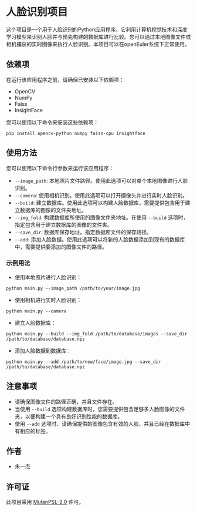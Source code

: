 # 人脸识别项目

这个项目是一个用于人脸识别的Python应用程序。它利用计算机视觉技术和深度学习模型来识别人脸并与预先构建的数据库进行比较。您可以通过本地图像文件或相机捕获的实时图像来执行人脸识别。本项目可以在openEuler系统下正常使用。

## 依赖项

在运行该应用程序之前，请确保已安装以下依赖项：

- OpenCV
- NumPy
- Faiss
- InsightFace

您可以使用以下命令来安装这些依赖项：

```
pip install opencv-python numpy faiss-cpu insightface
```

## 使用方法

您可以使用以下命令行参数来运行该应用程序：

- `--image_path`: 本地照片文件路径。使用此选项可以对单个本地图像进行人脸识别。
- `--camera`: 使用相机识别。使用此选项可以打开摄像头并进行实时人脸识别。
- `--build`: 建立数据库。使用此选项可以构建人脸数据库，需要提供包含用于建立数据库的图像的文件夹地址。
- `--img_fold`: 构建数据库所使用的图像文件夹地址。在使用 `--build` 选项时，指定包含用于建立数据库的图像的文件夹。
- `--save_dir`: 数据库保存地址。指定数据库文件的保存路径。
- `--add`: 添加人脸数据。使用此选项可以将新的人脸数据添加到现有的数据库中，需要提供要添加的图像文件的路径。

### 示例用法

- 使用本地照片进行人脸识别：

```
python main.py --image_path /path/to/your/image.jpg
```

- 使用相机进行实时人脸识别：

```
python main.py --camera
```

- 建立人脸数据库：

```
python main.py --build --img_fold /path/to/database/images --save_dir /path/to/database/database.npz
```

- 添加人脸数据到数据库：

```
python main.py --add /path/to/new/face/image.jpg --save_dir /path/to/database/database.npz
```

## 注意事项

- 请确保图像文件的路径正确，并且文件存在。
- 当使用 `--build` 选项构建数据库时，您需要提供包含足够多人脸图像的文件夹，以便构建一个具有良好识别性能的数据库。
- 使用 `--add` 选项时，请确保提供的图像包含有效的人脸，并且已经在数据库中有相应的标签。

## 作者

- 朱一杰

## 许可证

此项目采用 [MulanPSL-2.0](http://license.coscl.org.cn/MulanPSL2) 许可。
